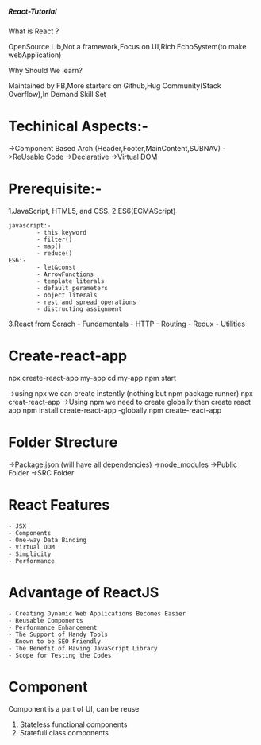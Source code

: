 ##### React-Tutorial

What is React ?

OpenSource Lib,Not a framework,Focus on UI,Rich EchoSystem(to make webApplication)

Why Should We learn?

Maintained by FB,More starters on Github,Hug Community(Stack Overflow),In Demand Skill Set

# Techinical Aspects:-

->Component Based Arch (Header,Footer,MainContent,SUBNAV)
->ReUsable Code
->Declarative 
->Virtual DOM

# Prerequisite:-

1.JavaScript, HTML5, and CSS. 
2.ES6(ECMAScript)

	javascript:-
			- this keyword
			- filter()
			- map() 
			- reduce()
	ES6:- 
			- let&const
			- ArrowFunctions
			- template literals
			- default perameters
			- object literals
            - rest and spread operations 
			- distructing assignment

3.React from Scrach
			- Fundamentals
			- HTTP
			- Routing
			- Redux
			- Utilities
			
# Create-react-app

npx create-react-app my-app
cd my-app
npm start

->using npx we can create instently (nothing but npm package runner)
	npx creat-react-app <app-name>
->Using npm we need to create globally then create react app
	npm install create-react-app -globally
	npm  create-react-app <my-app>

# Folder Strecture

->Package.json  (will have all dependencies)
->node_modules
->Public Folder
->SRC Folder

# React Features

	- JSX
	- Components
	- One-way Data Binding
	- Virtual DOM
	- Simplicity
	- Performance

# Advantage of ReactJS

	- Creating Dynamic Web Applications Becomes Easier
	- Reusable Components
	- Performance Enhancement
	- The Support of Handy Tools
	- Known to be SEO Friendly
	- The Benefit of Having JavaScript Library
	- Scope for Testing the Codes

# Component

Component is a part of UI, can be reuse

1. Stateless functional components
2. Statefull class components




	








